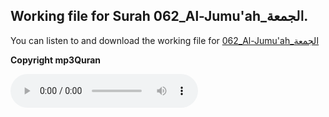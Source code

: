 
## Working file for Surah 062_Al-Jumu'ah_الجمعة.

You can listen to and download the working file for [062_Al-Jumu'ah_الجمعة](https://server13.mp3quran.net/husr/062.mp3)

**Copyright mp3Quran**

<audio controls src="https://server13.mp3quran.net/husr/062.mp3"></audio>

